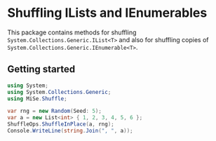 # Shuffling ILists and IEnumerables

This package contains methods for shuffling `System.Collections.Generic.IList<T>` and also
for shuffling copies of `System.Collections.Generic.IEnumerable<T>`.

## Getting started

```csharp
using System;
using System.Collections.Generic;
using MiSe.Shuffle;

var rng = new Random(Seed: 5);
var a = new List<int> { 1, 2, 3, 4, 5, 6 };
ShuffleOps.ShuffleInPlace(a, rng);
Console.WriteLine(string.Join(", ", a));
```